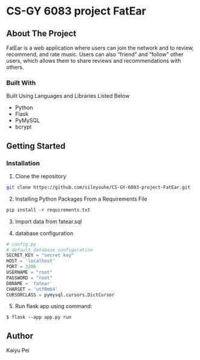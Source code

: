 # CS-GY 6083 project FatEar

<!-- ABOUT THE PROJECT -->
## About The Project

FatEar is a web application where users can join the network and to review, recommend, and rate music. Users can also “friend” and “follow” other users, which allows them to share reviews and recommendations with others.

### Built With
Built Using Languages and Libraries Listed Below 
* Python
* Flask
* PyMySQL
* bcrypt




<!-- GETTING STARTED -->
## Getting Started

### Installation

1. Clone the repository
```sh
git clone https://github.com/sileyouhe/CS-GY-6083-project-FatEar.git
```
2. Installing Python Packages From a Requirements File
```python
pip install -r requirements.txt 
```
3. Import data from fatear.sql 

4. database configuration
```python
# config.py 
# default database configuration
SECRET_KEY = "secret key"
HOST = 'localhost'
PORT = 3306
USERNAME = "root"
PASSWORD = "root"
DBNAME = 'fatear'
CHARSET = 'utf8mb4'
CURSORCLASS = pymysql.cursors.DictCursor

```

5. Run flask app using command:
```shell 
$ flask --app app.py run
```

<!-- Authors -->

## Author
Kaiyu Pei



<!-- CONTACT -->

[//]: # (## Contact Me)
